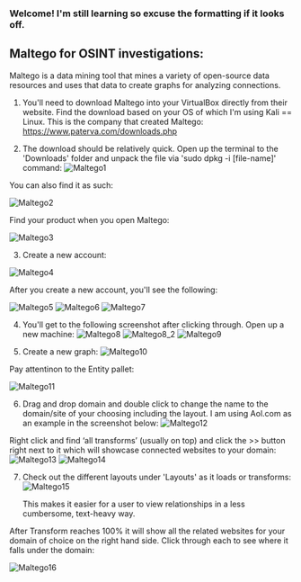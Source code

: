 ### Welcome! I'm still learning so excuse the formatting if it looks off.


## Maltego for OSINT investigations:
Maltego is a data mining tool that mines a variety of open-source data resources and uses that data to 
create graphs for analyzing connections.

1. You'll need to download Maltego into your VirtualBox directly from their website. Find the download based on your OS of which I'm using Kali == Linux. This is the company that created Maltego: https://www.paterva.com/downloads.php

2. The download should be relatively quick. Open up the terminal to the 'Downloads' folder and unpack the file via 'sudo dpkg -i [file-name]' command: 
  ![Maltego1](https://user-images.githubusercontent.com/31832154/72209919-07d4c980-3482-11ea-8c12-d9b47b7f3502.PNG)

You can also find it as such:

  ![Maltego2](https://user-images.githubusercontent.com/31832154/72209928-276bf200-3482-11ea-9d86-1d3d313ad766.PNG)

Find your product when you open Maltego:

  ![Maltego3](https://user-images.githubusercontent.com/31832154/72209945-5b471780-3482-11ea-8c3b-dc4d43d81b48.PNG)


3. Create a new account:

  ![Maltego4](https://user-images.githubusercontent.com/31832154/72209952-6d28ba80-3482-11ea-8135-fddd43e36c2c.PNG)
   

After you create a new account, you'll see the following:

  ![Maltego5](https://user-images.githubusercontent.com/31832154/72210364-250c9680-3488-11ea-9bd0-a5738e8595c6.PNG)
  ![Maltego6](https://user-images.githubusercontent.com/31832154/72210366-2dfd6800-3488-11ea-99ad-3347410aad77.PNG)
  ![Maltego7](https://user-images.githubusercontent.com/31832154/72210369-381f6680-3488-11ea-973f-056c32c1b6a5.PNG)


4. You'll get to the following screenshot after clicking through. Open up a new machine:
  ![Maltego8](https://user-images.githubusercontent.com/31832154/72210373-5d13d980-3488-11ea-9a38-95626953b7c1.PNG)
 ![Maltego8_2](https://user-images.githubusercontent.com/31832154/72210851-65bbde00-348f-11ea-8643-8aa1a258703f.PNG)
 ![Maltego9](https://user-images.githubusercontent.com/31832154/72210816-03fb7400-348f-11ea-9d4b-5e8ce986074c.PNG)
 
 
5. Create a new graph:
  ![Maltego10](https://user-images.githubusercontent.com/31832154/72210821-0cec4580-348f-11ea-8674-60b9fba0c508.PNG)


Pay attentinon to the Entity pallet:

  ![Maltego11](https://user-images.githubusercontent.com/31832154/72210825-1fff1580-348f-11ea-99ad-4e5d96ea0112.PNG)
  

6. Drag and drop domain and double click to change the name to the domain/site of your choosing including the layout. I am using 
Aol.com as an example in the screenshot below:
  ![Maltego12](https://user-images.githubusercontent.com/31832154/72210926-630db880-3490-11ea-8be6-0d2386cb84b8.PNG)
  
  
  Right click and find ‘all transforms’ (usually on top) and click the >> button right next to it which will showcase connected 
  websites to your domain:
  ![Maltego13](https://user-images.githubusercontent.com/31832154/72210929-6b65f380-3490-11ea-8a17-076e9274bf18.PNG)
  ![Maltego14](https://user-images.githubusercontent.com/31832154/72210930-73259800-3490-11ea-9315-b45802ddd7ef.PNG)


7. Check out the different layouts under 'Layouts' as it loads or transforms:
  ![Maltego15](https://user-images.githubusercontent.com/31832154/72210932-7c166980-3490-11ea-8ed0-ccafe574dc60.PNG)

   This makes it easier for a user to view relationships in a less cumbersome, text-heavy way.
  
  
  After Transform reaches 100% it will show all the related websites for your domain of choice on the right hand side. 
  Click through each to see where it falls under the domain:
  
   ![Maltego16](https://user-images.githubusercontent.com/31832154/72211005-a157a780-3491-11ea-8cde-f7eeb4719ebc.PNG)


  
  
